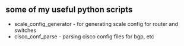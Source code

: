 ## some of my useful python scripts

 * scale_config_generator - for generating scale config for router and switches
 * cisco_conf_parse - parsing cisco config files for bgp, etc
